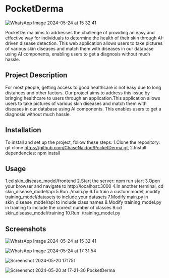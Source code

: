# PocketDerma
![WhatsApp Image 2024-05-24 at 15 32 41](https://github.com/ChaseNaidoo/PocketDerma/assets/30260269/62064f8a-a4d8-484e-a7a3-ec9daa828e68)


PocketDerma aims to addresses the challenge of providing an easy and effective way for individuals to determine the health of their skin
through AI-driven disease detection. This web application allows users to take pictures of various skin diseases and match them with diseases in our
database using AI components, enabling users to get a diagnosis without much hassle.

## Project Description
For most people, getting access to good healthcare is not easy due to long distances and other factors. Our project aims to address this issue
by bringing healthcare to users through an application.This application allows users to take pictures of various skin diseases and match them 
with diseases in our database using AI components. This enables users to get a diagnosis without much hassle.

## Installation
To install and set up the project, follow these steps:
1.Clone the repository: git clone https://github.com/ChaseNaidoo/PocketDerma.git
2.Install dependencies: npm install

## Usage
  1.cd skin_disease_model/frontend
  2.Start the server: npm run start
  3.Open your browser and navigate to http://localhost:3000
  4.In another terminal, cd skin_disease_model/api
  5.Run ./main.py
  6.To train a custom model, modify training_model/datasets to include your datasets
  7.Modify main.py in skin_disease_model/api to include class names
  8.Modify training_model.py in training to include the correct number of classes
  9.cd skin_disease_model/training
  10.Run ./training_model.py

## Screenshots
![WhatsApp Image 2024-05-24 at 15 32 41](https://github.com/ChaseNaidoo/PocketDerma/assets/30260269/0d027c21-6148-4c41-b9bb-daadd88624ae)

![WhatsApp Image 2024-05-24 at 17 31 54](https://github.com/ChaseNaidoo/PocketDerma/assets/30260269/84d78ea8-53de-4801-bf77-7c6550d24237)

![Screenshot 2024-05-20 171751](https://github.com/ChaseNaidoo/PocketDerma/assets/125469506/d2e1763b-056f-463c-900a-227f75a3f1f0)

![Screenshot 2024-05-20 at 17-21-30 PocketDerma](https://github.com/ChaseNaidoo/PocketDerma/assets/125469506/545acb3f-69b7-4631-b72e-4e7ea65befb7)

